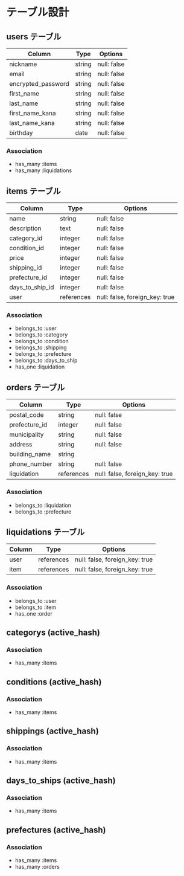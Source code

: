 # テーブル設計

## users テーブル
| Column             | Type   | Options     |
| ------------------ | ------ | ----------- |
| nickname           | string | null: false |
| email              | string | null: false |
| encrypted_password | string | null: false |
| first_name         | string | null: false |
| last_name          | string | null: false |
| first_name_kana    | string | null: false |
| last_name_kana     | string | null: false |
| birthday           | date   | null: false |

### Association
- has_many :items
- has_many :liquidations

## items テーブル
| Column          | Type          | Options                        |
| --------------- | ------------- | ------------------------------ |
| name            | string        | null: false                    |
| description     | text          | null: false                    |
| category_id     | integer       | null: false                    |
| condition_id    | integer       | null: false                    |
| price           | integer       | null: false                    |
| shipping_id     | integer       | null: false                    |
| prefecture_id   | integer       | null: false                    |
| days_to_ship_id | integer       | null: false                    |
| user            | references    | null: false, foreign_key: true |

### Association
- belongs_to :user
- belongs_to :category
- belongs_to :condition
- belongs_to :shipping
- belongs_to :prefecture
- belongs_to :days_to_ship
- has_one :liquidation


## orders テーブル
| Column         | Type        | Options                        |
| -------------- | ----------- | ------------------------------ |
| postal_code    | string      | null: false                    |
| prefecture_id  | integer     | null: false                    |
| municipality   | string      | null: false                    |
| address        | string      | null: false                    |
| building_name  | string      |                                |
| phone_number   | string      | null: false                    |
| liquidation    | references  | null: false, foreign_key: true |

### Association
- belongs_to :liquidation
- belongs_to :prefecture

## liquidations テーブル
| Column             | Type        | Options                        |
| ------------------ | ----------- | ------------------------------ |
| user               | references  | null: false, foreign_key: true |
| item               | references  | null: false, foreign_key: true |

### Association
- belongs_to :user
- belongs_to :item
- has_one :order


## categorys (active_hash)
### Association
- has_many :items

## conditions (active_hash)
### Association
- has_many :items

## shippings (active_hash)
### Association
- has_many :items

## days_to_ships (active_hash)
### Association
- has_many :items

## prefectures (active_hash)
### Association
- has_many :items
- has_many :orders
